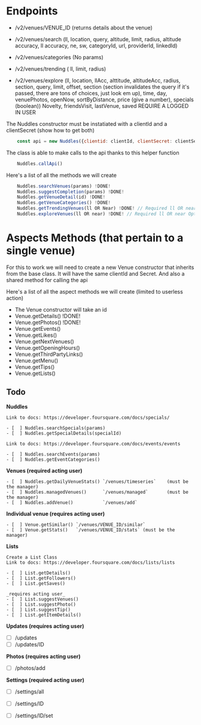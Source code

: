 # Endpoints

- /v2/venues/VENUE_ID (returns details about the venue)

- /v2/venues/search (ll, location, query, altitude, limit, radius, altitude accuracy, ll
  accuracy, ne, sw, categoryId, url, providerId, linkedId)

- /v2/venues/categories (No params)

- /v2/venues/trending ( ll, limit, radius)

- /v2/venues/explore (ll, location, llAcc, alttitude, altitudeAcc, radius, section, query,
  limit, offset, section (section invalidates the query if it's passed, there are tons of
  choices, just look em up), time, day, venuePhotos, openNow, sortByDistance, price (give
  a number), specials (boolean)) Novelty, friendsVisit, lastVenue, saved REQUIRE A LOGGED IN
  USER


The Nuddles constructor must be instatiated with a clientId and a clientSecret (show how
to get both)

```javascript
    const api = new Nuddles({clientid: clientId, clientSecret: clientSecret})
```

The class is able to make calls to the api thanks to this helper function
``` javascript
    Nuddles.callApi()
```

Here's a list of all the methods we will create
```javascript
    Nuddles.searchVenues(params) !DONE!
    Nuddles.suggestCompletion(params) !DONE!
    Nuddles.getVenueDetail(id) !DONE!
    Nuddles.getVenueCategories() !DONE!
    Nuddles.getTrendingVenues(ll OR Near) !DONE! // Required ll OR near Optional limit and radius
    Nuddles.exploreVenues(ll OR near) !DONE! // Required ll OR near Optional (see the docs) on the site
```

# Aspects Methods (that pertain to a single venue)
For this to work we will need to create a new Venue constructor that inherits from the
base class. It will have the same clientId and Secret.
And also a shared method for calling the api

Here's a list of all the aspect methods we will create (limited to userless action)

- The Venue constructor will take an id
- Venue.getDetails() !DONE!
- Venue.getPhotos()  !DONE!
- Venue.getEvents()
- Venue.getLikes()
- Venue.getNextVenues()
- Venue.getOpeningHours()
- Venue.getThirdPartyLinks()
- Venue.getMenu()
- Venue.getTips()
- Venue.getLists()

## Todo

**Nuddles**

    Link to docs: https://developer.foursquare.com/docs/specials/

    - [  ] Nuddles.searchSpecials(params)
    - [  ] Nuddles.getSpecialDetails(specialId)

    Link to docs: https://developer.foursquare.com/docs/events/events

    - [  ] Nuddles.searchEvents(params)
    - [  ] Nuddles.getEventCategories()

**Venues (required acting user)**

    - [  ] Nuddles.getDailyVenueStats() `/venues/timeseries`    (must be the manager)
    - [  ] Nuddles.managedVenues()      `/venues/managed`       (must be the manager)
    - [  ] Nuddles.addVenue()           `/venues/add`

**Individual venue (requires acting user)**

    - [  ] Venue.getSimilar() `/venues/VENUE_ID/similar`
    - [  ] Venue.getStats()   `/venues/VENUE_ID/stats` (must be the manager)

**Lists**

    Create a List Class
    Link to docs: https://developer.foursquare.com/docs/lists/lists

    - [  ] List.getDetails()
    - [  ] List.getFollowers()
    - [  ] List.getSaves()

    _requires acting user_
    - [  ] List.suggestVenues()
    - [  ] List.suggestPhoto()
    - [  ] List.suggestTip()
    - [  ] List.getItemDetails()

**Updates (requires acting user)**

- [ ] /updates
- [ ] /updates/ID

**Photos (requires acting user)**

- [  ] /photos/add

**Settings (required acting user)**

- [ ] /settings/all
- [ ] /settings/ID
- [ ] /settings/ID/set















